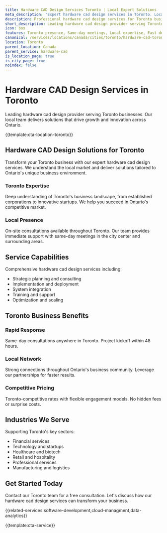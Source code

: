 ```yaml
---
title: Hardware CAD Design Services Toronto | Local Expert Solutions
meta_description: "Expert hardware cad design services in Toronto. Local team, same-day consultations, proven results. Transform your business today."
description: Professional hardware cad design services for Toronto businesses
short_description: Leading hardware cad design provider serving Toronto and Ontario.
icon: box
features: Toronto presence, Same-day meetings, Local expertise, Fast deployment, Competitive rates, Proven track record
canonical: /services/locations/canada/cities/toronto/hardware-cad-toronto.html
location: Toronto
parent_location: Canada
parent_service: hardware-cad
is_location_page: true
is_city_page: true
noindex: false
---
```


# Hardware CAD Design Services in Toronto

Leading hardware cad design provider serving Toronto businesses. Our local team delivers solutions that drive growth and innovation across Ontario.

{{template:cta-location-toronto}}

## Hardware CAD Design Solutions for Toronto

Transform your Toronto business with our expert hardware cad design services. We understand the local market and deliver solutions tailored to Ontario's unique business environment.

### Toronto Expertise

Deep understanding of Toronto's business landscape, from established corporations to innovative startups. We help you succeed in Ontario's competitive market.

### Local Presence

On-site consultations available throughout Toronto. Our team provides immediate support with same-day meetings in the city center and surrounding areas.

## Service Capabilities

Comprehensive hardware cad design services including:
- Strategic planning and consulting
- Implementation and deployment
- System integration
- Training and support
- Optimization and scaling

## Toronto Business Benefits

### Rapid Response
Same-day consultations anywhere in Toronto. Project kickoff within 48 hours.

### Local Network
Strong connections throughout Ontario's business community. Leverage our partnerships for faster results.

### Competitive Pricing
Toronto-competitive rates with flexible engagement models. No hidden fees or surprise costs.

## Industries We Serve

Supporting Toronto's key sectors:
- Financial services
- Technology and startups
- Healthcare and biotech
- Retail and hospitality
- Professional services
- Manufacturing and logistics

## Get Started Today

Contact our Toronto team for a free consultation. Let's discuss how our hardware cad design services can transform your business.

{{related-services:software-development,cloud-managment,data-analytics}}

{{template:cta-service}}
